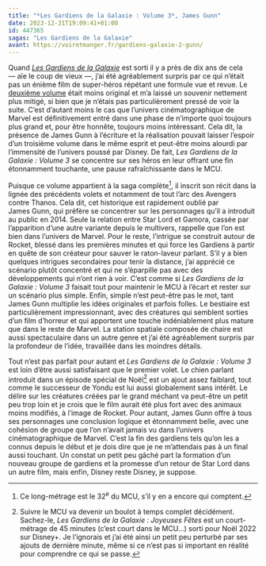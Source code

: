 ```yaml
---
title: "*Les Gardiens de la Galaxie : Volume 3*, James Gunn"
date: 2023-12-31T19:09:41+01:00
id: 447365 
sagas: "Les Gardiens de la Galaxie"
avant: https://voiretmanger.fr/gardiens-galaxie-2-gunn/
---
```


Quand [*Les Gardiens de la Galaxie*](https://voiretmanger.fr/gardiens-galaxie-gunn/) est sorti il y a près de dix ans de cela — aïe le coup de vieux —, j’ai été agréablement surpris par ce qui n’était pas un énième film de super-héros répétant une formule vue et revue. Le [deuxième volume](https://voiretmanger.fr/gardiens-galaxie-2-gunn/) était moins original et m’a laissé un souvenir nettement plus mitigé, si bien que je n’étais pas particulièrement pressé de voir la suite. C’est d’autant moins le cas que l’univers cinématographique de Marvel est définitivement entré dans une phase de n’importe quoi toujours plus grand et, pour être honnête, toujours moins intéressant. Cela dit, la présence de James Gunn à l’écriture et la réalisation pouvait laisser l’espoir d’un troisième volume dans le même esprit et peut-être moins alourdi par l’immensité de l’univers poussé par Disney. De fait, *Les Gardiens de la Galaxie : Volume 3* se concentre sur ses héros en leur offrant une fin étonnamment touchante, une pause rafraîchissante dans le MCU.

Puisque ce volume appartient à la saga complète[^1], il inscrit son récit dans la lignée des précédents volets et notamment de tout l’arc des Avengers contre Thanos. Cela dit, cet historique est rapidement oublié par James Gunn, qui préfère se concentrer sur les personnages qu’il a introduit au public en 2014. Seule la relation entre Star Lord et Gamora, cassée par l’apparition d’une autre variante depuis le multivers, rappelle que l’on est bien dans l’univers de Marvel. Pour le reste, l’intrigue se construit autour de Rocket, blessé dans les premières minutes et qui force les Gardiens à partir en quête de son créateur pour sauver le raton-laveur parlant. S’il y a bien quelques intrigues secondaires pour tenir la distance, j’ai apprécié ce scénario plutôt concentré et qui ne s’éparpille pas avec des développements qui n’ont rien à voir. C’est comme si *Les Gardiens de la Galaxie : Volume 3* faisait tout pour maintenir le MCU à l’écart et rester sur un scénario plus simple. Enfin, simple n’est peut-être pas le mot, tant James Gunn multiplie les idées originales et parfois folles. Le bestiaire est particulièrement impressionnant, avec des créatures qui semblent sorties d’un film d’horreur et qui apportent une touche indéniablement plus mature que dans le reste de Marvel. La station spatiale composée de chaire est aussi spectaculaire dans un autre genre et j’ai été agréablement surpris par la profondeur de l’idée, travaillée dans les moindres détails.

Tout n’est pas parfait pour autant et *Les Gardiens de la Galaxie : Volume 3* est loin d’être aussi satisfaisant que le premier volet. Le chien parlant introduit dans un épisode spécial de Noël[^2] est un ajout assez faiblard, tout comme le successeur de Yondu est lui aussi globalement sans intérêt. Le délire sur les créatures créées par le grand méchant va peut-être un petit peu trop loin et je crois que le film aurait été plus fort avec des animaux moins modifiés, à l’image de Rocket. Pour autant, James Gunn offre à tous ses personnages une conclusion logique et étonnamment belle, avec une cohésion de groupe que l’on n’avait jamais vu dans l’univers cinématographique de Marvel. C’est la fin des gardiens tels qu’on les a connus depuis le début et je dois dire que je ne m’attendais pas à un final aussi touchant. Un constat un petit peu gâché part la formation d’un nouveau groupe de gardiens et la promesse d’un retour de Star Lord dans un autre film, mais enfin, Disney reste Disney, je suppose.  

[^1]: Ce long-métrage est le 32<sup>e</sup> du MCU, s’il y en a encore qui comptent.

[^2]: Suivre le MCU va devenir un boulot à temps complet décidément. Sachez-le, *Les Gardiens de la Galaxie : Joyeuses Fêtes* est un court-métrage de 45 minutes (c’est court dans le MCU…) sorti pour Noël 2022 sur Disney+. Je l’ignorais et j’ai été ainsi un petit peu perturbé par ses ajouts de dernière minute, même si ce n’est pas si important en réalité pour comprendre ce qui se passe.